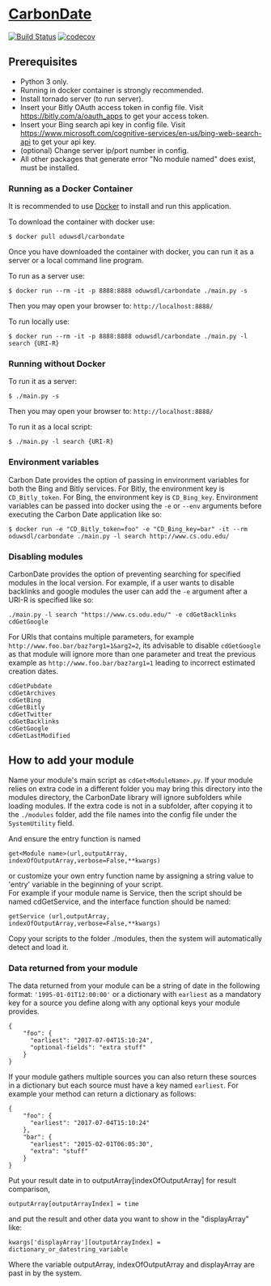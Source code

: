 # [CarbonDate](http://carbondate.cs.odu.edu)

[![Build Status](https://travis-ci.org/grantat/CarbonDate.svg?branch=master)](https://travis-ci.org/grantat/CarbonDate)
[![codecov](https://codecov.io/gh/grantat/CarbonDate/branch/master/graph/badge.svg)](https://codecov.io/gh/grantat/CarbonDate)

## Prerequisites
* Python 3 only.
* Running in docker container is strongly recommended.
* Install tornado server (to run server).
* Insert your Bitly OAuth access token in config file. Visit https://bitly.com/a/oauth_apps to get your access token.
* Insert your Bing search api key in config file. Visit https://www.microsoft.com/cognitive-services/en-us/bing-web-search-api to get your api key.
* (optional) Change server ip/port number in config.
* All other packages that generate error "No module named" does exist, must be installed.

### Running as a Docker Container

It is recommended to use [Docker](https://www.docker.com/) to install and run this application.

To download the container with docker use:
```
$ docker pull oduwsdl/carbondate
```

Once you have downloaded the container with docker, you can run it as a server or a local command line program.

To run as a server use:
```
$ docker run --rm -it -p 8888:8888 oduwsdl/carbondate ./main.py -s
```
Then you may open your browser to: `http://localhost:8888/`

To run locally use:
```
$ docker run --rm -it -p 8888:8888 oduwsdl/carbondate ./main.py -l search {URI-R}
```

### Running without Docker

To run it as a server:

```
$ ./main.py -s
```
Then you may open your browser to: `http://localhost:8888/`

To run it as a local script:

```
$ ./main.py -l search {URI-R}
```

### Environment variables

Carbon Date provides the option of passing in environment variables for both the Bing and Bitly services.
For Bitly, the environment key is `CD_Bitly_token`. For Bing, the environment key is `CD_Bing_key`.
Environment variables can be passed into docker using the `-e` or `--env` arguments before executing the Carbon Date application like so:

```
$ docker run -e "CD_Bitly_token=foo" -e "CD_Bing_key=bar" -it --rm oduwsdl/carbondate ./main.py -l search http://www.cs.odu.edu/
```

### Disabling modules

CarbonDate provides the option of preventing searching for specified modules in the local version.
For example, if a user wants to disable backlinks and google modules the user can add the `-e` argument after a URI-R is specified like so:

```
./main.py -l search "https://www.cs.odu.edu/" -e cdGetBacklinks cdGetGoogle
```

For URIs that contains multiple parameters, for example `http://www.foo.bar/baz?arg1=1&arg2=2`, its advisable to disable `cdGetGoogle` as that module will ignore more than one parameter and treat the previous example as `http://www.foo.bar/baz?arg1=1` leading to incorrect estimated creation dates.

```
cdGetPubdate
cdGetArchives
cdGetBing
cdGetBitly
cdGetTwitter
cdGetBacklinks
cdGetGoogle
cdGetLastModified
```

## How to add your module

Name your module's main script as `cdGet<ModuleName>.py`. If your module relies on extra code in a different folder you may bring this directory into the modules directory, the CarbonDate library will ignore subfolders while loading modules. If the extra code is not in a subfolder, after copying it to the `./modules` folder, add the file names into the config file under the `SystemUtility` field.

And ensure the entry function is named  
```
get<Module name>(url,outputArray, indexOfOutputArray,verbose=False,**kwargs)  
```
or customize your own entry function name by assigning a string value to 'entry' variable in the beginning of your script.  
For example if your module name is Service, then the script should be named cdGetService, and the interface function should be named:

```
getService (url,outputArray, indexOfOutputArray,verbose=False,**kwargs)  
```

Copy your scripts to the folder ./modules, then the system will automatically detect and load it.

### Data returned from your module

The data returned from your module can be a string of date in the following format: `'1995-01-01T12:00:00'` or a dictionary with `earliest` as a mandatory key for a source you define along with any optional keys your module provides.

```
{
    "foo": {
      "earliest": "2017-07-04T15:10:24",
      "optional-fields": "extra stuff"
    }
}
```

If your module gathers multiple sources you can also return these sources in a dictionary but each source must have a key named `earliest`. For example your method can return a dictionary as follows:

```
{
    "foo": {
      "earliest": "2017-07-04T15:10:24"
    },
    "bar": {
      "earliest": "2015-02-01T06:05:30",
      "extra": "stuff"
    }
}
```

Put your result date in to outputArray\[indexOfOutputArray\] for result comparison,  

```
outputArray[outputArrayIndex] = time
```

and put the result and other data you want to show in the "displayArray" like:  
```
kwargs['displayArray'][outputArrayIndex] = dictionary_or_datestring_variable
```

Where the variable outputArray, indexOfOutputArray and displayArray are past in by the system.  
